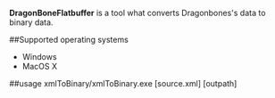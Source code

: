 **DragonBoneFlatbuffer** is a tool what converts Dragonbones's data to binary data.


##Supported operating systems

* Windows
* MacOS X


##usage
	xmlToBinary/xmlToBinary.exe [source.xml] [outpath]